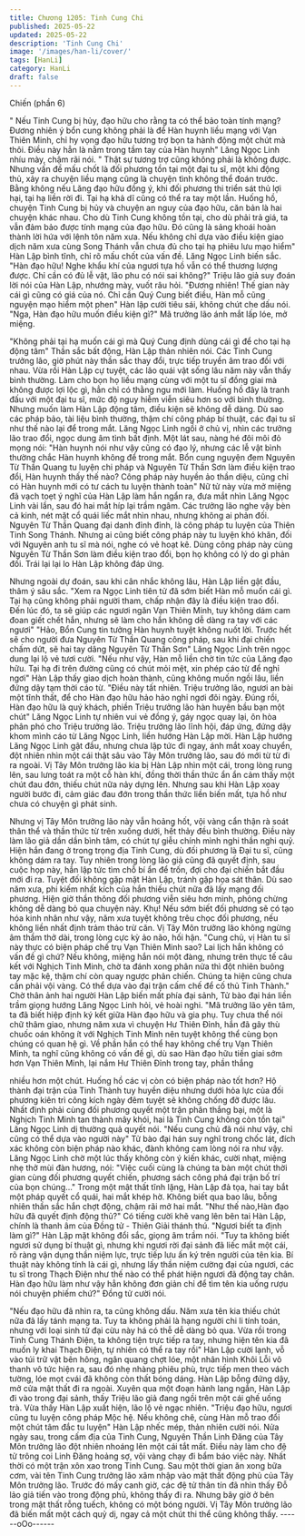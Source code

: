 ```yaml
---
title: Chương 1205: Tinh Cung Chi
published: 2025-05-22
updated: 2025-05-22
description: 'Tinh Cung Chi'
image: '/images/han-li/cover/'
tags: [HanLi]
category: HanLi
draft: false
---
```


Chiến (phần 6)

" Nếu Tinh Cung bị hủy, đạo hữu cho rằng ta có thể bảo toàn tính
mạng? Đương nhiên ý bổn cung không phải là để Hàn huynh liều
mạng với Vạn Thiên Minh, chỉ hy vọng đạo hữu tương trợ bọn ta
hành động một chút mà thôi. Điều này hẳn là nằm trong tầm tay
của Hàn huynh" Lăng Ngọc Linh nhíu mày, chậm rãi nói.
" Thật sự tương trợ cũng không phải là không được. Nhưng vấn
đề mấu chốt là đối phương tồn tại một đại tu sĩ, một khi động thủ,
xảy ra chuyện liều mạng cũng là chuyện tình không thể đoán
trước. Bằng không nếu Lăng đạo hữu đồng ý, khi đối phương thi
triển sát thủ lợi hại, tại hạ liền rời đi. Tại hạ khả dĩ cũng có thể ra
tay một lần. Huống hồ, chuyện Tinh Cung bị hủy và chuyện an
nguy của đạo hữu, căn bản là hai chuyện khác nhau. Cho dù Tinh
Cung không tồn tại, cho dù phải trả giá, ta vẫn đảm bảo được tính
mạng của đạo hữu. Đó cũng là sảng khoái hoàn thành lời hứa với
lệnh tôn năm xưa. Nếu không chỉ dựa vào điều kiện giao dịch
năm xưa cùng Song Thánh vẫn chưa đủ cho tại hạ phiêu lưu mạo
hiểm" Hàn Lập bình tĩnh, chỉ rõ mấu chốt của vấn đề. Lăng Ngọc
Linh biến sắc.
"Hàn đạo hữu! Nghe khẩu khí của ngươi tựa hồ vẫn có thể
thương lượng được. Chỉ cần có đủ lễ vật, lão phu có nói sai
không?" Triệu lão giả suy đoán lời nói của Hàn Lập, nhướng mày,
vuốt râu hỏi.
"Đương nhiên! Thế gian này cái gì cũng có giá của nó. Chỉ cần
Quý Cung biết điều, Hàn mỗ cũng nguyện mạo hiểm một phen"
Hàn lập cười tiêu sái, không chút che dấu nói.
"Nga, Hàn đạo hữu muốn điều kiện gì?" Mã trưởng lão ánh mắt
lấp lóe, mở miệng.

"Không phải tại hạ muốn cái gì mà Quý Cung định dùng cái gì để
cho tại hạ động tâm" Thần sắc bất động, Hàn Lập thản nhiên nói.
Các Tinh Cung trưởng lão, giờ phút này thần sắc thay đổi, trực
tiếp truyền âm trao đồi với nhau.
Vừa rồi Hàn Lập cự tuyệt, các lão quái vật sống lâu năm này vẫn
thấy bình thường. Làm cho bọn họ liều mạng cùng với một tu sĩ
đồng giai mà không được lợi lộc gì, hẳn chỉ có thằng ngu mới
làm. Huống hồ đây là tranh đấu với một đại tu sĩ, mức độ nguy
hiễm viễn siêu hơn so với bình thường.
Nhưng muốn làm Hàn Lập động tâm, điều kiện sẽ không dễ dàng.
Dù sao các pháp bảo, tài liệu bình thường, thậm chí công pháp bí
thuật, các đại tu sĩ như thế nào lại để trong mắt.
Lăng Ngọc Linh ngồi ở chủ vị, nhìn các trưởng lão trao đổi, ngọc
dung âm tình bất định. Một lát sau, nàng hé đôi môi đỏ mọng nói:
"Hàn huynh nói như vậy cũng có đạo lý, nhưng các lễ vật bình
thường chắc Hàn huynh không để trong mắt. Bổn cung nguyện
đem Nguyên Từ Thần Quang tu luyện chi pháp và Nguyên Từ
Thần Sơn làm điều kiện trao đổi, Hàn huynh thấy thế nào? Công
pháp này huyền ảo thần diệu, cũng chỉ có Hàn huynh mới có tư
cách tu luyện thành toàn"
Nữ tử này vừa mở miệng đã vạch toẹt ý nghĩ của Hàn Lập làm
hắn ngẩn ra, đưa mắt nhìn Lăng Ngọc Linh vài lần, sau đó hai
mắt híp lại trầm ngâm.
Các trưởng lão nghe vậy bèn cả kinh, nét mặt cổ quái liếc mắt
nhìn nhau, nhưng không ai phản đối.
Nguyên Từ Thần Quang đại danh đỉnh đỉnh, là công pháp tu luyện
của Thiên Tinh Song Thánh. Nhưng ai cũng biết công pháp này tu
luyện khó khăn, đối với Nguyên anh tu sĩ mà nói, nghe có vẻ hoạt
kê. Dùng công pháp này cùng Nguyên Từ Thần Sơn làm điều
kiện trao đổi, bọn họ không có lý do gì phản đối. Trái lại lại lo Hàn
Lập không đáp ứng.

Nhưng ngoài dự đoán, sau khi cân nhắc không lâu, Hàn Lập liền
gật đầu, thâm ý sâu sắc.
"Xem ra Ngọc Linh tiên tử đã sớm biết Hàn mỗ muốn cái gì. Tại
hạ cũng không phải người tham, chấp nhận đây là điều kiện trao
đổi. Đến lúc đó, ta sẽ giúp các ngươi ngăn Vạn Thiên Minh, tuy
không dám cam đoan giết chết hắn, nhưng sẽ làm cho hắn không
dễ dàng ra tay với các ngươi"
"Hảo, Bổn Cung tin tưởng Hàn huynh tuyệt không nuốt lời. Trước
hết sẽ cho người đưa Nguyên Từ Thần Quang công pháp, sau khi
đại chiến chấm dứt, sẽ hai tay dâng Nguyên Từ Thần Sơn" Lăng
Ngọc Linh trên ngọc dung lại lộ vẻ tươi cười.
"Nếu như vậy, Hàn mỗ liền chờ tin tức của Lăng đạo hữu. Tại hạ
đi trên đường cũng có chút mỏi mệt, xin phép cáo từ để nghỉ ngơi"
Hàn Lập thấy giao dịch hoàn thành, cũng không muốn ngồi lâu,
liền đứng dậy tạm thời cáo từ.
"Điều này tất nhiên. Triệu trưởng lão, ngươi an bài một tĩnh thất,
để cho Hàn đạo hữu hảo hảo nghỉ ngơi đôi ngày. Đúng rồi, Hàn
đạo hữu là quý khách, phiền Triệu trưởng lão hàn huyên bầu bạn
một chút" Lăng Ngọc Linh tự nhiên vui vẻ đồng ý, gáy ngọc quay
lại, ôn hòa phân phó cho Triệu trưởng lão.
Triệu trưởng lão lĩnh hội, đáp ứng, đứng dậy khom mình cáo từ
Lăng Ngọc Linh, liền hướng Hàn Lập mời.
Hàn Lập hướng Lăng Ngọc Linh gật đầu, nhưng chưa lập tức đi
ngay, ánh mắt xoay chuyển, đột nhiên nhìn một cái thật sâu vào
Tây Môn trưởng lão, sau đó mới từ từ đi ra ngoài.
Vị Tây Môn trưởng lão kia bị Hàn Lập nhìn một cái, trong lòng
rung lên, sau lưng toát ra một cỗ hàn khí, đồng thời thần thức ẩn
ẩn cảm thấy một chút đau đớn, thiếu chút nữa nảy dựng lên.
Nhưng sau khi Hàn Lập xoay người bước đi, cảm giác đau đớn
trong thần thức liền biến mất, tựa hồ như chưa có chuyện gì phát
sinh.

Nhưng vị Tây Môn trưởng lão này vẫn hoảng hốt, vội vàng cẩn
thận rà soát thân thể và thần thức từ trên xuống dưới, hết thảy
đều bình thường. Điều này làm lão giả dần dần bình tâm, có chút
tự giễu chính mình nghi thần nghi quỷ.
Hiện hắn đang ở trong trọng địa Tinh Cung, dù đối phương là Đại
tu sĩ, cũng không dám ra tay. Tuy nhiên trong lòng lão giả cũng đã
quyết định, sau cuộc họp này, hắn lập tức tìm chỗ bí ẩn để trốn,
đợi cho đại chiến bắt đầu mới đi ra. Tuyệt đối không gặp mặt Hàn
Lập, tránh gặp họa sát thân.
Dù sao năm xưa, phi kiếm nhất kích của hắn thiếu chút nữa đã
lấy mạng đối phương. Hiện giờ thần thông đối phương viễn siêu
hơn mình, phỏng chừng không dễ dàng bỏ qua chuyện này.
Khụ! Nếu sớm biết đối phương sẽ có tạo hóa kinh nhân như vậy,
năm xưa tuyệt không trêu chọc đối phương, nếu không liền nhất
định trảm thảo trừ căn.
Vị Tây Môn trưởng lão không ngừng âm thầm thở dài, trong lòng
cực kỳ ảo não, hối hận.
"Cung chủ, vị Hàn tu sĩ này thực có biện pháp chế trụ Vạn Thiên
Minh sao? Lai lịch hắn không có vấn đề gì chứ? Nếu không,
miệng hắn nói một đàng, nhưng trên thực tế câu kết với Nghịch
Tinh Minh, chờ ta đánh xong phân nửa thì đột nhiên buông tay
mặc kệ, thậm chí còn quay ngược phản chiến. Chúng ta hiện
cũng chưa cần phải vội vàng. Có thể dựa vào đại trận cấm chế để
cố thủ Tinh Thành." Chờ thân ảnh hai người Hàn Lập biến mất
phía đại sảnh, Tử bào đại hán liền trầm giọng hướng Lăng Ngọc
Linh hỏi, vẻ hoài nghi.
"Mã trưởng lão yên tâm, ta đã biết hiệp định ký kết giữa Hàn đạo
hữu và gia phụ. Tuy chưa thể nói chữ thâm giao, nhưng năm xưa
vì chuyện Hư Thiên Đỉnh, hắn đã gây thù chuốc oán không ít với
Nghịch Tinh Minh nên tuyệt không thể cùng bọn chúng có quan
hệ gì. Về phần hắn có thể hay không chế trụ Vạn Thiên Minh, ta
nghĩ cũng không có vấn đề gì, dù sao Hàn đạo hữu tiến giai sớm
hơn Vạn Thiên Minh, lại nắm Hư Thiên Đỉnh trong tay, phần thắng

nhiều hơn một chút. Huống hồ các vị còn có biện pháp nào tốt
hơn? Hộ thành đại trận của Tinh Thành tuy huyền diệu nhưng
dưới hỏa lực của đối phương kiên trì công kích ngày đêm tuyệt sẽ
không chống đỡ được lâu. Nhất định phải cùng đối phương quyết
một trận phân thắng bại, một là Nghịch Tinh Minh tan thành mây
khói, hai là Tinh Cung không còn tồn tại" Lăng Ngọc Linh dị
thường quả quyết nói.
"Nếu cung chủ đã nói như vậy, chỉ cũng có thể dựa vào người
này" Tử bào đại hán suy nghĩ trong chốc lát, đích xác không còn
biện pháp nào khác, đành không cam lòng nói ra như vậy.
Lăng Ngọc Linh chờ một lúc thấy không còn ý kiến khác, cười
nhạt, miệng nhẹ thở mùi đàn hương, nói:
"Việc cuối cùng là chúng ta bàn một chút thời gian cùng đối
phương quyết chiến, phương sách công phá đại trận bố trí của
bọn chúng…"
Trong một mật thất tĩnh lặng, Hàn Lập đả tọa, hai tay bắt một
pháp quyết cổ quái, hai mắt khép hờ.
Không biết qua bao lâu, bỗng nhiên thần sắc hắn chợt động,
chậm rãi mở hai mắt.
"Như thế nào,Hàn đạo hữu đã quyết định động thủ?" Có tiếng
cười khẽ vang lên bên tai Hàn Lập, chính là thanh âm của Đồng
tử - Thiên Giải thánh thú.
"Ngươi biết ta định làm gì?" Hàn Lập mặt không đổi sắc, giọng âm
trầm nói.
"Tuy ta không biết ngươi sử dụng bí thuật gì, nhưng khi ngươi rời
đại sảnh đã liếc mắt một cái, rõ ràng vận dụng thần niệm lực, trực
tiếp lưu ấn ký trên người của tên kia. Bí thuật này không tính là
cái gì, nhưng lấy thần niệm cường đại của ngươi, các tu sĩ trong
Thạch Điện như thế nào có thể phát hiện ngươi đã động tay chân.
Hàn đạo hữu làm như vậy hẳn không đơn giản chỉ để tìm tên kia
uống rượu nói chuyện phiếm chứ?" Đồng tử cười nói.

"Nếu đạo hữu đã nhìn ra, ta cũng không dấu. Năm xưa tên kia
thiếu chút nữa đã lấy tánh mạng ta. Tuy ta không phải là hạng
người chi li tính toán, nhưng với loại sinh tử đại cừu này há có thễ
dễ dàng bỏ qua. Vừa rồi trong Tinh Cung Thánh Điện, ta không
tiện trực tiếp ra tay, nhưng hiện tên kia đã muốn ly khai Thạch
Điện, tự nhiên có thể ra tay rồi" Hàn Lập cười lạnh, vỗ vào túi trữ
vật bên hông, ngân quang chợt lóe, một nhân hình Khôi Lỗi vô
thanh vô tức hiện ra, sau đó nhẹ nhàng phiêu phù, trực tiếp men
theo vách tường, lóe mọt cvái đã không còn thất bóng dáng.
Hàn Lập bỗng đứng dậy, mở cửa mật thất đi ra ngoài.
Xuyên qua một đoạn hành lang ngắn, Hàn Lập đi vào trong đại
sảnh, thấy Triệu lão giả đang ngồi trên một cái ghế uống trà. Vừa
thấy Hàn Lập xuất hiện, lão lộ vẻ ngạc nhiên.
"Triệu đạo hữu, ngươi cũng tu luyện công pháp Mộc hệ. Nếu
không chê, cùng Hàn mỗ trao đổi một chút tâm đắc tu luyện" Hàn
Lập nhếc mép, thản nhiên cười nói.
Nửa ngày sau, trong cấm địa của Tinh Cung, Nguyên Thần Linh
Đăng của Tây Môn trưởng lão đột nhiên nhoáng lên một cái tắt
mất. Điều này làm cho đệ tử trông coi Linh Đăng hoảng sợ, vội
vàng chạy đi bẩm báo việc này.
Nhất thời có một trận xôn xao trong Tinh Cung. Sau một thời gian
ăn xong bữa cơm, vài tên Tinh Cung trưởng lão xâm nhập vào
mật thất động phủ của Tây Môn trưởng lão.
Trước đó mấy canh giờ, các đệ tử thân tín đã nhìn thấy Đỗ lảo giả
tiến vào trong động phủ, không thấy đi ra.
Nhưng bây giờ ở bên trong mật thất rỗng tuếch, không có một
bóng người.
Vị Tây Môn trưởng lão đã biến mất một cách quỷ dị, ngay cả một
chút thi thể cũng không thấy.
------oOo------
